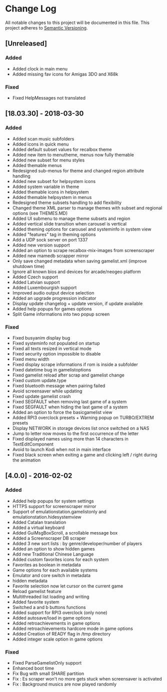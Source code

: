 # Change Log
All notable changes to this project will be documented in this file.
This project adheres to [Semantic Versioning](http://semver.org/).

## [Unreleased]
### Added
- Added clock in main menu
- Added missing fav icons for Amigas 3DO and X68k
### Fixed
- Fixed HelpMessages not translated

## [18.03.30] - 2018-03-30
### Added
- Added scan music subfolders
- Added icons in quick menu
- Added default subset values for recalbox theme
- Added new item to menutheme, menus now fully themable 
- Added new subset for menu styles
- Added themable menus
- Redesigned sub-menus for theme and changed region attribute handling
- Added new subset for helpsystem icons
- Added system variable in theme
- Added themable icons in helpsystem
- Added themable helpsystem in menus
- Redesigned theme subsets handling to add flexibility
- Changed theme XML parser to manage themes with subset and regional options (see THEMES.MD)
- Added UI submenu to manage theme subsets and region
- Added vertical slide transition when carousel is vertical
- Added theming options for carousel and systeminfo in system view
- Added "features" tag in theming options
- Add a UDP sock server on port 1337
- Added new version support
- Added an option to scrape recalbox-mix-images from screenscraper
- Added new mamedb scrapper mirror
- Only save changed metadata when saving gamelist.xml (improve shutdown time)
- Ignore all known bios and devices for arcade/neogeo platform
- Added Czech support
- Added Latvian support
- Added Luxembourgish support
- Improved audio output device selection
- Added an upgrade progression indicator
- Display update changelog + update version, if update available
- Added help popups for games options
- Split Game informations into two popup screen
### Fixed
- Fixed busyanim display bug
- Fixed systeminfo not populated on startup
- Fixed all texts resized in vertical mode
- Fixed security option impossible to disable
- Fixed menu width
- Fixed display scrape informations if rom is inside a subfolder
- Fixed datetime bug in gamelistoptions
- Fixed gamelist reload after scrap and gamelist change
- Fixed custom update.type
- Fixed bluetooth message when pairing failed
- Avoid screensaver while updating
- Fixed update gamelist crash
- Fixed SEGFAULT when removing last game of a system
- Fixed SEGFAULT when hiding the last game of a system
- Added an option to force the basicgamelist view
- Added RPI3 overclock presets + Warning popup on TURBO/EXTREM presets
- Display NETWORK in storage devices list once switched on a NAS
- Jump to letter now moves to the first occurrence of the letter
- Fixed displayed names using more than 14 characters in TextEditComponent
- Avoid to launch Kodi when not in main interface
- Fixed black screen when exiting a game and clicking left / right during the animation

## [4.0.0] - 2016-02-02
### Added
- Added help popups for system settings
- HTTPS support for screenscraper mirror
- Support of emulationstation.gamelistonly and emulationstation.hidesystemview
- Added Catalan translation
- Added a virtual keyboard
- Added GuiMsgBoxScroll, a scrollable message box
- Added a Screenscraper DB scraper
- Added 3 new sort lists : by genre/developer/number of players
- Added an option to show hidden games
- Add new Traditional Chinese Language
- Added custom favorites icons for each system
- Favorites as boolean in metadata
- Game options for each available systems
- Emulator and core switch in metadata
- hidden metadata
- Favorite selection now let cursor on the current game
- Reload gamelist feature
- Multithreaded list loading and writing
- Added favorite system
- Switched a and b buttons functions
- Added support for RPI3 overclock (only none)
- Added autosave/load in game options
- Added retroachievements in game options
- Added retroachievements hardcore mode in game options
- Added Creation of READY flag in /tmp directory
- Added integer scale option in game options

### Fixed
- Fixed ParseGamelistOnly support
- Enhanced boot time
- Fix Bug with small SHARE partition
- Fix : Es scraper won't no more gets stuck when screensaver is activated
- Fix : Background musics are now played randomly
